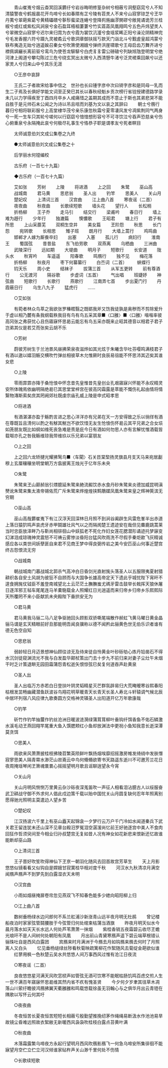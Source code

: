 <!-- { "loadSidebar": true } -->
　　青山崔嵬兮烟云杳冥回溪欝纡兮岩谷晦明修篁杂树兮相蔽亏洞壑窈窕兮人不知清猿警夜兮鹤报晨花开鸟啼兮长如春隰有芷兮陵有苕羙人不来兮山寂寥琼芝兮玊华丹荑兮翠葩紫葛兮黄精礧碨兮鬖髿蜚梁连蜷兮登降峛崺幽漻閴磟兮敞晃谲诡芳兰桂椒兮或红或紫松风涧泉兮金石盈耳梧柤萋萋兮竹实蕋蕋凤凰翔鸣兮五色卉炜望羙人兮翠微空山寂寥兮迟尔来归霓为衣兮霞为裳饮沆瀣兮食瑶浆睎正阳兮澡沦阴精神完兮毛发香握六符兮蹑九灵被矞云兮歌洞章御扶摇丂款天门诣北斗兮觐虗皇超鸿蒙兮轶布夷造无始兮逍遥娭召秦女兮吹箫使湘娥兮弹终洪崖啸歌兮王母启齿万舞齐进兮襟佩飒纚长离前驱兮鸾鸟为使苍龙騑騑兮白虎豸豸雷公磅硠兮列缺旭虺登明堂兮绝河津上阁道兮攀勾陈过三危兮绕玄冥出太微兮入西清憩牛渚兮泛灵槎乘回飙兮以还家羙人兮归来山中兮其乐无涯 

　　○王彦中哀辞 

　　王氏二子者故宋给事中信之　世孙也长曰锺字彦中次曰锜字彦和是同母一乳而生二子焉及长俱好学能文词至正癸巳其长以春秋经魁乡贡次榜行省铨授建德路学录未几以力学得疾至丁酉四月卒乡人咸痛惜之盖期其成而不意止于斯也其弟悲哭不能自胜于是元帅石未公闻之为诗以吊且唁而刘基为文以哀之其辞曰 
　　朝士兮鴈行暮归兮相将联彩服兮上高堂棣华茂兮亲乐康忽秋霜兮夏零凄风发兮凋紫荆同气两身兮一死一生车只其轮兮嗟何以行窈窈兮愔愔想形容兮不可寻饮泣兮吞声恐慈亲兮伤心俯重泉兮永隔掩此哀兮何极尽礼事生兮恪恭子职是谓孝友兮死者瞑目 

　　太师诚意伯刘文成公集卷之九终 

　　●太师诚意伯刘文成公集卷之十 

　　后学丽水何镗编校 

　　古乐府（一百七十九篇） 

　　◆古乐府（一百七十九篇） 

　　艾如张 
　　芳树 
　　上陵 
　　将进酒 
　　上之回 
　　朱鹭 
　　巫山高 
　　战城南 
　　君马黄 
　　思悲翁 
　　圣人出 
　　钓竿 
　　思美人 
　　关山月 
　　楚妃叹 
　　上清词三首 
　　汉宫曲 
　　江上曲八首 
　　寒夜谣（二首） 
　　夜夜曲 
　　秋夜曲 
　　长歌续短歌 
　　墙头花 
　　望行人 
　　长松梢 
　　折杨柳 
　　王子乔 
　　走马引 
　　结交行 
　　梁甫吟 
　　春日行 
　　墙上难为趍行 
　　少年行 
　　独漉篇 
　　懊憹歌 
　　王昭君 
　　塘上行 
　　君子有所思 
　　上山采蘼芜 
　　双桐生空井 
　　美女篇 
　　玊阶怨 
　　秋思 
　　长门怨 
　　宛转歌 
　　长相思 
　　雉子班 
　　朗月行 
　　大墙上蒿行 
　　鸡鸣曲 
　　邯郸才人嫁为厮飬卒妇 
　　出塞 
　　入塞 
　　孤儿行 
　　病妇行 
　　淮南王 
　　蜀国弦 
　　昔昔盐 
　　东飞伯劳歌 
　　双燕离 
　　乌栖曲 
　　三洲曲 
　　武陵深行 
　　远如期 
　　大堤曲 
　　明月子 
　　短歌行 
　　长安道 
　　陇头水 
　　秋宵吟 
　　车遥遥 
　　阳春歌 
　　鸣鴈行 
　　独不见 
　　梅花落 
　　折杨柳 
　　秋夜月 
　　枣下何纂纂行 
　　白苎词（二首） 
　　蛱蝶行 
　　钧天乐 
　　周小史 
　　结袜子 
　　拔蒲三首 
　　从军五更转 
　　前有尊酒行 
　　公无渡河 
　　隔谷歌 
　　步虚词（五首） 
　　气出唱 
　　班婕妤 
　　神弦曲 
　　短歌行 
　　长歌行 
　　燕歌行 
　　江南弄七首 
　　步出夏门行 
　　丹霞蔽日行 
　　乌生八九子 
　　猛虎行 
　　…… 

　　○艾如张 

　　有菀者林众鸟萃之我欲张罗榛楛翳之既砺我斧又饬我徒孰是奥秽而不剪除爰升于虚以相乃麓有条我纲载秩我目有鸟有鸟五采其章■〈口雝〉■〈口雝〉喈喈率彼高冈张之弗获忧心且伤寤寐怀思曷云能忘有鸟五采亦既来止昭其德音以相君子君子岂弟其仪是若艾而张矣云胡不乐 

　　○芳树 

　　蔚彼芳树生于兰池景风昼拂荣泉夜滋烨如其光炫于朱曦含华吐芬嘤鸣满枝君子有酒以遨以嬉羽觞交横吹竹弹丝相彼草木允惟厥时良辰易徂能不怀思沛其迈矣其谁女悲 

　　○上陵 

　　零雨霏霏亦降于桑怆悢中怀念昔先皇惟昔先皇创业孔艰窹寐兴怀能不永叹精灵安所体魄焉依幽明隔绝曷巳其思堂堂梓宫在彼高冈霜露是萃能不慨伤礼起由情将情繄物漙斯索矣庶其罔阙郊社既虔宗庙孔威上陵是申式昭孝思 

　　○将进酒 

　　有酒湛湛亦盈于觞酌言进之思心洋洋亦有兄弟在天一方安得致之乐以徜徉有酒在尊既旨且清何以酌之有觩其觥岂不欲饮惜无友生怆悢伤怀曷云其平兄弟之合女埙如箎朋友既比如纲如维死丧急难是责是庇今日有酒如何勿思人亦有言解忧惟酒载皆载呶亦孔之咎我觞维琼我斝维玖以乐兄弟以宴朋友 

　　○上之回 

　　上之回六龙矫揵光耀拂鹥鸟■〈车閵〉石关匝棠棃扬灵旗县月支天马来宛居劙穆上玄厘穰穰坐明堂朝万方翕披离王烛光于亿年乐未央 

　　○朱鹭 

　　朱鹭来玊山巅赪翁引熛臆延朱鹭来赩流赮饮赤水食丹砂朱鹭来炎德加威昆明滇僰讹朱鹭来集太液帝锡佑荒广斥朱鹭来烨煌煌挟鹪鵰媒凤凰朱鹭来皇之辉神筴滨无穷期 

　　○巫山高 

　　巫山高哉欝崔嵬下有江汉浮天回深林日月照不到涧谷阖辟生风雷危峯半出赤道上落日猿狖鸣声哀虎牙赤甲鬪雄壮风气以之而隔阂楚王遗迹安在哉但见麋鹿跳蒿莱当时忠臣放泽畔乃与靳尚相徘徊山中妖狐老不死化作妇女莲花腮潜形谲迹托梦寐变幻涕泪成琼瑰神灵震怒不可祷云雾惨淡昏阳台猛风吹雨洗不尽假手秦炬歊飞灰精诚感应各以类世间妖孽匪自来君不见商王梦中得良弼传岩之美今安匹巫山何事近楚宫终古怨恨流无穷 

　　○战城南 

　　朝战城南门暮战城北郭杀气高冲白日昏剑光直射旄头落圣人以五服限夷夏射猎耕织各自安土风胡为彼狂不自顾而与大国争长雄高帝定天下遗此乎城忧陛下宵旰不遑食拥旄仗钺臣不羞登南城望北土云茫茫土膴膴蚩尤禡牙雷击鼓举长戟挥天狼休屠日逐浑邪王毡车尾尾连马羊橐駞载金人照耀红日光逍遥而来归帝乡归帝乡乐熙熙际天所覆罔不来小臣献凯未央殿陛下垂拱安无为 

　　○君马黄 

　　君马黄我马骊二马八足争驱驰回头顾影双骄嘶尾端散作赪虹飞黄马曜日黄金晶骊马谓是玄天精眼前好丑那能明吾闻良骥称以德不闻矜此骊黄色世无伯乐识者谁有德无色空自知 

　　○思悲翁 

　　弱龄轻日月迈景想神仙顾往谅无及待来徒自怜黄金叶砂砾劬心炼丹铅凿石不得水沉剑徒窥渊流光不我与白发盈华颠杖策出门去十步九不前归来对妻子尘灶午未烟干时乏计策退畊无园田霜蒲怨青松逝矢恨惊弦巳矣复何道吞声赴黄泉 

　　○圣人出 

　　圣人出临万方赤若白日登扶叶阴灵韬精星灭芒群氛辟易归大荒晻暧寒谷熙春阳枯根发茁畅幽藏潜鱼跃波谷鸟翔花明草暖青天长青天长圣人寿北斗轩辕调气候北辰中居环列宿八风应律九歌奏圆方交格神灵辏圣人出阳道开亿万年歌康哉 

　　○钓竿 

　　斫竹作钓竿抽蠒作钓丝沧洲日暖波涟漪绿蒲茸茸柳叶垂钩纤饵香鱼不佑石鳞激水溪毛动玊燕回翔竿尾重大鱼入馔腮颊红小鱼却放渊法中更祝小鱼知我意长逝深潭莫贪饵 

　　○思美人 

　　雨欲来风萧萧披桂枝拂陵苕繁英陨鲜叶飘扬烟埃靡招摇激房帷发绮绡中发肤憯寂寥思美人隔青霄水渺茫山岧嶤云中鸟何翛翛欲寄书天路遥东逝川不可邀芳兰花日夜周掩瑶琴闲玊箫魂睘睘心摇摇望明月歌且谣聊逍望永今宵 

　　○关山月 

　　关山月明风恻恻万里黄云杂沙砾夜深羗笛吹一声征人相看泪沾臆古人以绥服奋武卫耕战守御不外求何人倡此戍边策千载以贻中国忧关山月圆复缺何忍年年照离别愿得驰光照明主莫遣边人望乡苦 

　　○楚妃叹 

　　江汉扬波六千里上有巫山矗天起锦衾一夕梦行云万户千门冷如水闻道秦兵下武关君王留连犹未还山深不见章台殿汨罗冤泪空潺湲尚忆前王好驰逐宫中美人不食肉回狂作哲须臾间至今相业归孙叔楚宫无复如昔人况有神女如花新悲来恨新还忆故谁能断却巫山路 

　　○上清词三首 

　　王子晋好吹笙吹得神仙下玊亰一朝羽化随风去回首故宫芳草生 
　　天上月影悠悠似镜看看又似钩自是嫦娥甘寂寞桂华相对度千秋 
　　河汉水九秋清凉月满空闻鴈声鴈声不到梦先到白露湿衣天未明 

　　○汉宫曲 

　　小雨如烟昼掩扉卷帘忽见燕双飞不知春色能多少緫向昭阳柳上归 

　　○江上曲八首 

　　数树垂杨绿水边问郎何不系兰舡浦沙新涨青山远半夜月明无杜鹃 
　　曾记楼船夜泊时家家弦管鬪腰肢于今弦管归何处绾束枯蒲当酒旗 
　　昨夜月明天似水今晨月落水如天天长水远人何处芦苇萧萧一抹烟 
　　紫桂香销五夜霜碧云收尽玊蟾光琅玕不是人间树何处朝阳有凤凰 
　　月出前山青黛寒鴈声遥下碧云端草根错认骊珠吐自是西风白露团 
　　宾鴈来时月满洲于今鴈去月如钩鴈来鴈去何时了月照离人又白头 
　　忆见垂杨缒绿丝陟看秋菊映疏篱柳花作絮随风去菊绽金葩欲似谁 
　　红蓼用枫一色秋楚云吴水共悠悠人间万事西风过惟有沧江日夜流 

　　○寒夜谣（二首） 

　　良夜悠悠星河满天风吹窓棂声如管弦无酒可饮寒不能眠枯肠饥鸣百虑交煎人生一世不满百年窹寐怀思曷维其然内省不疚有愧圣贤 
　　今夕何夕岁聿其徂草木凋落山川萦纡瞻彼鸿鴈拂翼天衢雝雝和鸣载悠载徐虽无羽翰心与之俱华月出云青镫在隅歌以写怀云何其吁 

　　○夜夜曲 

　　冬夜恒苦长夏夜恒苦短短长相蔽亏殷勤望推挽纫茅作绳绳易断汲水作池池易旱故镜尘昏难远照故衣絮敝无新暖西风袅袅吹桂枝白露点苔黄叶满 

　　○秋夜曲 

　　木落霜露繁乌啼夜方永起行望明月西风吹鴈影鴈飞一何急乌啼安所集徘徊不能寐望月空伫立伫立河汉倾谁家砧杵声关山渺千里何处不伤情 

　　○长歌续短歌 

